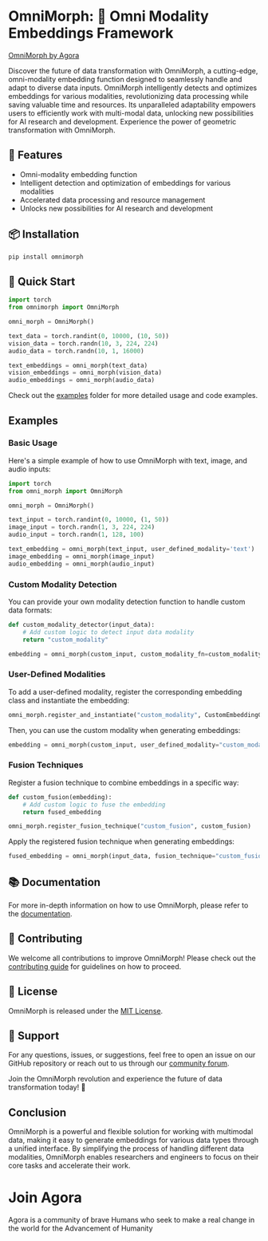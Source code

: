 # OmniMorph: 📐 Omni Modality Embeddings Framework

[OmniMorph by Agora](omnimorph.png)

Discover the future of data transformation with OmniMorph, a cutting-edge, omni-modality embedding function designed to seamlessly handle and adapt to diverse data inputs. OmniMorph intelligently detects and optimizes embeddings for various modalities, revolutionizing data processing while saving valuable time and resources. Its unparalleled adaptability empowers users to efficiently work with multi-modal data, unlocking new possibilities for AI research and development. Experience the power of geometric transformation with OmniMorph.

## 🔹 Features

- Omni-modality embedding function
- Intelligent detection and optimization of embeddings for various modalities
- Accelerated data processing and resource management
- Unlocks new possibilities for AI research and development

## 📦 Installation

```bash
pip install omnimorph
```

## 🚀 Quick Start

```python
import torch
from omnimorph import OmniMorph

omni_morph = OmniMorph()

text_data = torch.randint(0, 10000, (10, 50))
vision_data = torch.randn(10, 3, 224, 224)
audio_data = torch.randn(10, 1, 16000)

text_embeddings = omni_morph(text_data)
vision_embeddings = omni_morph(vision_data)
audio_embeddings = omni_morph(audio_data)
```

Check out the [examples](./examples) folder for more detailed usage and code examples.


## Examples

### Basic Usage

Here's a simple example of how to use OmniMorph with text, image, and audio inputs:

```python
import torch
from omni_morph import OmniMorph

omni_morph = OmniMorph()

text_input = torch.randint(0, 10000, (1, 50))
image_input = torch.randn(1, 3, 224, 224)
audio_input = torch.randn(1, 128, 100)

text_embedding = omni_morph(text_input, user_defined_modality='text')
image_embedding = omni_morph(image_input)
audio_embedding = omni_morph(audio_input)
```

### Custom Modality Detection

You can provide your own modality detection function to handle custom data formats:

```python
def custom_modality_detector(input_data):
    # Add custom logic to detect input data modality
    return "custom_modality"

embedding = omni_morph(custom_input, custom_modality_fn=custom_modality_detector)
```

### User-Defined Modalities

To add a user-defined modality, register the corresponding embedding class and instantiate the embedding:

```python
omni_morph.register_and_instantiate("custom_modality", CustomEmbeddingClass, **kwargs)
```

Then, you can use the custom modality when generating embeddings:

```python
embedding = omni_morph(custom_input, user_defined_modality="custom_modality")
```

### Fusion Techniques

Register a fusion technique to combine embeddings in a specific way:

```python
def custom_fusion(embedding):
    # Add custom logic to fuse the embedding
    return fused_embedding

omni_morph.register_fusion_technique("custom_fusion", custom_fusion)
```

Apply the registered fusion technique when generating embeddings:

```python
fused_embedding = omni_morph(input_data, fusion_technique="custom_fusion")
```


## 📚 Documentation

For more in-depth information on how to use OmniMorph, please refer to the [documentation](https://github.com/kyegomez/OmniMorph/wiki).

## 🤝 Contributing

We welcome all contributions to improve OmniMorph! Please check out the [contributing guide](./CONTRIBUTING.md) for guidelines on how to proceed.

## 📃 License

OmniMorph is released under the [MIT License](./LICENSE).

## 🤗 Support

For any questions, issues, or suggestions, feel free to open an issue on our GitHub repository or reach out to us through our [community forum](https://github.com/kyegomez/OmniMorph/discussions).

Join the OmniMorph revolution and experience the future of data transformation today! 🎉


## Conclusion

OmniMorph is a powerful and flexible solution for working with multimodal data, making it easy to generate embeddings for various data types through a unified interface. By simplifying the process of handling different data modalities, OmniMorph enables researchers and engineers to focus on their core tasks and accelerate their work.


# Join Agora

Agora is a community of brave Humans who seek to make a real change in the world for the Advancement of Humanity